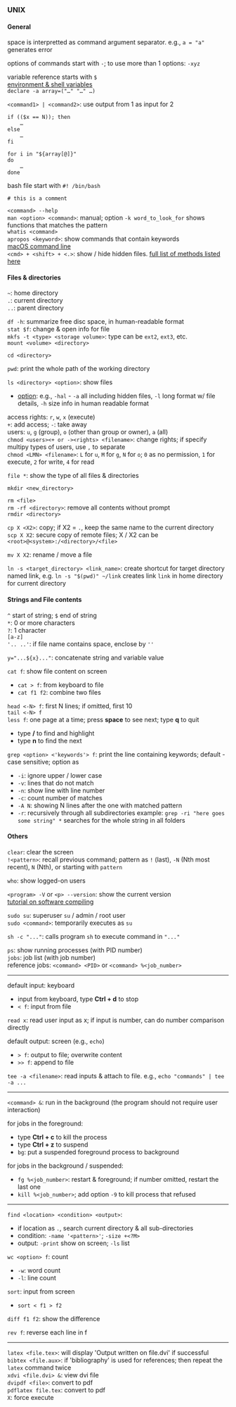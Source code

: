 ### UNIX


#### General

space is interpretted as command argument separator. e.g., `a = "a"` generates error

options of commands start with `-`; to use more than 1 options: `-xyz`

variable reference starts with `$`  
[environment & shell variables](http://www.ee.surrey.ac.uk/Teaching/Unix/unix8.html)  
`declare -a array=("…" "…" …)`

`<command1> | <command2>`: use output from 1 as input for 2  

```
if (($x == N)); then
	…
else
	…
fi
```

```
for i in "${array[@]}"
do
	…
done
```

bash file start with `#! /bin/bash`

`# this is a comment`

`<command> --help`  
`man <option> <command>`: manual; option `-k word_to_look_for` shows functions that matches the pattern  
`whatis <command>`  
`apropos <keyword>`: show commands that contain keywords  
[macOS command line](https://ss64.com/osx/)  
`<cmd> + <shift> + <.>`: show / hide hidden files. [full list of methods listed here](https://ianlunn.co.uk/articles/quickly-showhide-hidden-files-mac-os-x-mavericks/)  

#### Files & directories

`~`: home directory  
`.`: current directory  
`..`: parent directory

`df -h`: summarize free disc space, in human-readable format  
`stat $f`: change \& open info for file  
`mkfs -t <type> <storage volume>`: type can be `ext2`, `ext3`, etc.  
`mount <volume> <directory>`

`cd <directory>`

`pwd`: print the whole path of the working directory

`ls <directory> <option>`: show files  
  * [option](https://ss64.com/bash/ls.html): e.g., `-hal` - `-a` all including hidden files, `-l` long format w/ file details, `-h` size info in human readable format

access rights: `r`, `w`, `x` (execute)  
`+`: add access; `-`: take away  
users: `u`, `g` (group), `o` (other than group or owner), `a` (all)  
`chmod <users><+ or -><rights> <filename>`: change rights; if specify multipy types of users, use `,` to separate  
`chmod <LMN> <filename>`: `L` for `u`, `M` for `g`, `N` for `o`; `0` as no permission, `1` for execute, `2` for write, `4` for read

`file *`: show the type of all files & directories

`mkdir <new_directory>`

`rm <file>`  
`rm -rf <directory>`: remove all contents without prompt  
`rmdir <directory>`

`cp X <X2>`: copy; if X2 = `.`, keep the same name to the current directory  
`scp X X2`: secure copy of remote files; X / X2 can be `<root>@<system>:/<directory>/<file>`

`mv X X2`: rename / move a file

`ln -s <target_directory> <link_name>`: create shortcut for target directory named link, e.g. `ln -s "$(pwd)" ~/link` creates link `link` in home directory for current directory


#### Strings and File contents

`^` start of string; `$` end of string  
`*`: 0 or more characters  
`?`: 1 character  
`[a-z]`  
`'.. ..'`: if file name contains space, enclose by `''`

`y="...${x}..."`: concatenate string and variable value

`cat f`: show file content on screen  
* `cat > f`: from keyboard to file
* `cat f1 f2`: combine two files

`head <-N> f`: first N lines; if omitted, first 10  
`tail <-N> f`  
`less f`: one page at a time; press **space** to see next; type **q** to quit  
  * type **/<keyword>** to find and highlight
  * type **n** to find the next

`grep <option> <'keywords'> f`: print the line containing keywords; default - case sensitive; option as
  * `-i`: ignore upper / lower case
  * `-v`: lines that do not match
  * `-n`: show line with line number
  * `-c`: count number of matches
  * `-A N`: showing N lines after the one with matched pattern
  * `-r`: recursively through all subdirectories
 example: `grep -ri "here goes some string" *` searches for the whole string in all folders


#### Others

`clear`: clear the screen  
`!<pattern>`: recall previous command; pattern as `!` (last), `-N` (Nth most recent), `N` (Nth), or starting with `pattern`

`who`: show logged-on users

`<program> -V` or `<p> --version`: show the current version  
[tutorial on software compiling](http://www.ee.surrey.ac.uk/Teaching/Unix/unix7.html)

`sudo su`: superuser `su` / admin / root user  
`sudo <command>`: temporarily executes as `su`

`sh -c "..."`: calls program `sh` to execute command in `"..."`

`ps`: show running processes (with PID number)  
`jobs`: job list (with job number)  
reference jobs: `<command> <PID>` or `<command> %<job_number>`

---

default input: keyboard
* input from keyboard, type **Ctrl + d** to stop
* `< f`: input from file

`read x`: read user input as x; if input is number, can do number comparison directly

default output: screen (e.g., `echo`)
* `> f`: output to file; overwrite content
* `>> f`: append to file
 
`tee -a <filename>`: read inputs & attach to file. e.g., `echo "commands" | tee -a ...`
 
---
 
`<command> &`: run in the background (the program should not require user interaction)

for jobs in the foreground:
* type **Ctrl + c** to kill the process  
* type **Ctrl + z** to suspend
* `bg`: put a suspended foreground process to background

for jobs in the background / suspended:
* `fg %<job_number>`: restart & foreground; if number omitted, restart the last one
* `kill %<job_number>`; add option `-9` to kill process that refused

---

`find <location> <condition> <output>`:
* if location as `.`, search current directory & all sub-directories
* condition: `-name '<pattern>'`; `-size +<?M>`
* output: `-print` show on screen; `-ls` list

`wc <option> f`: count
  * `-w`: word count
  * `-l`: line count

`sort`: input from screen
* `sort < f1 > f2`

`diff f1 f2`: show the difference  

`rev f`: reverse each line in f

---

`latex <file.tex>`: will display 'Output written on file.dvi' if successful  
`bibtex <file.aux>`: if 'bibliography' is used for references; then repeat the `latex` command twice  
`xdvi <file.dvi> &`: view dvi file  
`dvipdf <file>`: convert to pdf  
`pdflatex file.tex`: convert to pdf  
`X`: force execute
